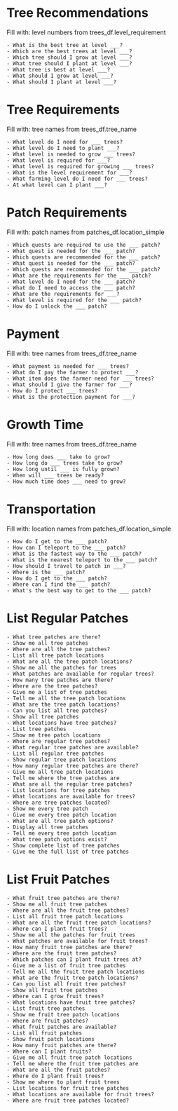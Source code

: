 # Tree Recommendations
Fill with: level numbers from trees_df.level_requirement

    - What is the best tree at level ___?
    - Which are the best trees at level ___?
    - Which tree should I grow at level ___?
    - What tree should I plant at level ___?
    - What tree is best at level ___?
    - What should I grow at level ___?
    - What should I plant at level ___?

# Tree Requirements
Fill with: tree names from trees_df.tree_name

    - What level do I need for ___ trees?
    - What level do I need to plant ___?
    - What level is needed to grow ___ trees?
    - What level is required for ___?
    - What level is required for growing ___ trees?
    - What is the level requirement for ___?
    - What farming level do I need for ___ trees?
    - At what level can I plant ___?

# Patch Requirements
Fill with: patch names from patches_df.location_simple

    - Which quests are required to use the ___ patch?
    - What quest is needed for the ___ patch?
    - Which quests are recommended for the ___ patch?
    - What quest is needed for the ___ patch?
    - Which quests are recommended for the ___ patch?
    - What are the requirements for the ___ patch?
    - What level do I need for the ___ patch?
    - What do I need to access the ___ patch?
    - What are the requirements for ___?
    - What level is required for the ___ patch?
    - How do I unlock the ___ patch?

# Payment
Fill with: tree names from trees_df.tree_name

    - What payment is needed for ___ trees?
    - What do I pay the farmer to protect ___?
    - What item does the farmer need for ___ trees?
    - What should I give the farmer for ___?
    - How do I protect ___ trees?
    - What is the protection payment for ___?

# Growth Time
Fill with: tree names from trees_df.tree_name

    - How long does ___ take to grow?
    - How long do ___ trees take to grow?
    - How long until ___ is fully grown?
    - When will ___ trees be ready?
    - How much time does ___ need to grow?

# Transportation
Fill with: location names from patches_df.location_simple

    - How do I get to the ___ patch?
    - How can I teleport to the ___ patch?
    - What is the fastest way to the ___ patch?
    - What is the nearest teleport to the ___ patch?
    - How should I travel to patch in ___?
    - Where is the ___ patch?
    - How do I get to the ___ patch?
    - Where can I find the ___ patch?
    - What's the best way to get to the ___ patch?

# List Regular Patches

    - What tree patches are there?
    - Show me all tree patches
    - Where are all the tree patches?
    - List all tree patch locations
    - What are all the tree patch locations?
    - Show me all the patches for trees
    - What patches are available for regular trees?
    - How many tree patches are there?
    - Where are the tree patches?
    - Give me a list of tree patches
    - Tell me all the tree patch locations
    - What are the tree patch locations?
    - Can you list all tree patches?
    - Show all tree patches
    - What locations have tree patches?
    - List tree patches
    - Show me tree patch locations
    - Where are regular tree patches?
    - What regular tree patches are available?
    - List all regular tree patches
    - Show regular tree patch locations
    - How many regular tree patches are there?
    - Give me all tree patch locations
    - Tell me where the tree patches are
    - What are all the regular tree patches?
    - List locations for tree patches
    - What locations are available for trees?
    - Where are tree patches located?
    - Show me every tree patch
    - Give me every tree patch location
    - What are all tree patch options?
    - Display all tree patches
    - Tell me every tree patch location
    - What tree patch options exist?
    - Show complete list of tree patches
    - Give me the full list of tree patches

# List Fruit Patches

    - What fruit tree patches are there?
    - Show me all fruit tree patches
    - Where are all the fruit tree patches?
    - List all fruit tree patch locations
    - What are all the fruit tree patch locations?
    - Where can I plant fruit trees?
    - Show me all the patches for fruit trees
    - What patches are available for fruit trees?
    - How many fruit tree patches are there?
    - Where are the fruit tree patches?
    - Which patches can I plant fruit trees at?
    - Give me a list of fruit tree patches
    - Tell me all the fruit tree patch locations
    - What are the fruit tree patch locations?
    - Can you list all fruit tree patches?
    - Show all fruit tree patches
    - Where can I grow fruit trees?
    - What locations have fruit tree patches?
    - List fruit tree patches
    - Show me fruit tree patch locations
    - Where are fruit patches?
    - What fruit patches are available?
    - List all fruit patches
    - Show fruit patch locations
    - How many fruit patches are there?
    - Where can I plant fruits?
    - Give me all fruit tree patch locations
    - Tell me where the fruit tree patches are
    - What are all the fruit patches?
    - Where do I plant fruit trees?
    - Show me where to plant fruit trees
    - List locations for fruit tree patches
    - What locations are available for fruit trees?
    - Where are fruit tree patches located?